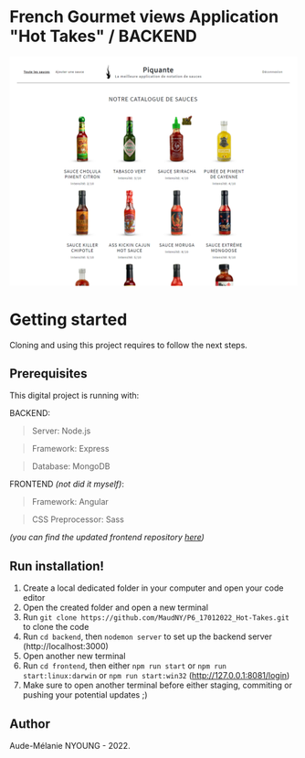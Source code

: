 # French Gourmet views Application "Hot Takes" / BACKEND

!["Hot Takes" Application - Presentation image](https://github.com/MaudNY/P6_17012022_Hot-Takes/blob/main/HotTakes-photo.png "Hot Takes application presentation image")

<h1>Getting started</h1>

Cloning and using this project requires to follow the next steps.

<h2>Prerequisites</h2>

This digital project is running with:

BACKEND:

> Server: Node.js

> Framework: Express

> Database: MongoDB

FRONTEND *(not did it myself)*:

> Framework: Angular

> CSS Preprocessor: Sass

*(you can find the updated frontend repository [here](https://github.com/OpenClassrooms-Student-Center/Web-Developer-P6))*

<h2>Run installation!</h2>

1. Create a local dedicated folder in your computer and open your code editor
2. Open the created folder and open a new terminal
3. Run ` git clone https://github.com/MaudNY/P6_17012022_Hot-Takes.git ` to clone the code
4. Run ` cd backend `, then ` nodemon server ` to set up the backend server (http://localhost:3000) 
5. Open another new terminal
6. Run ` cd frontend `, then either ` npm run start ` or ` npm run start:linux:darwin ` or ` npm run start:win32 ` (http://127.0.0.1:8081/login)
7. Make sure to open another terminal before either staging, commiting or pushing your potential updates ;)

<h2>Author</h2>

Aude-Mélanie NYOUNG - 2022.

